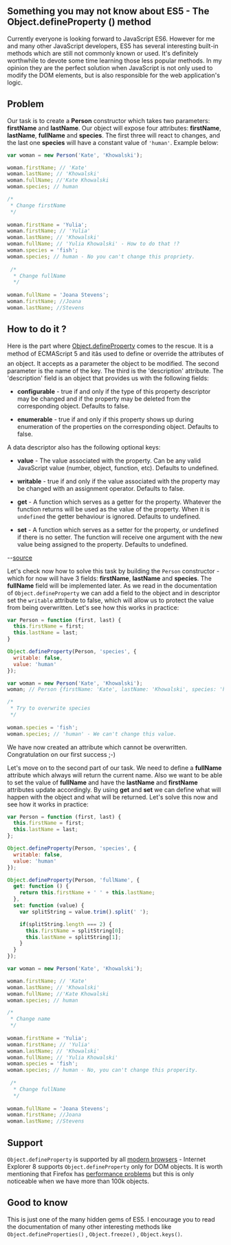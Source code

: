 ## Something you may not know about ES5 - The Object.defineProperty () method

Currently everyone is looking forward to JavaScript ES6. However for me and many other JavaScript developers, ES5 has several interesting built-in methods which are still not commonly known or used. It's definitely worthwhile to devote some time learning those less popular methods. In my opinion they are the perfect solution when JavaScript is not only used to modify the DOM elements, but is also responsible for the web application's logic.

## Problem 
Our task is to create a __Person__ constructor which takes two parameters:  __firstName__ and __lastName__. Our object will expose four attributes: __firstName__, __lastName__, __fullName__ and __species__. The first three will react to changes, and the last one  __species__ will have a constant value of `'human'`. Example below:

```JavaScript
var woman = new Person('Kate', 'Khowalski');

woman.firstName; // 'Kate'
woman.lastName; // 'Khowalski'
woman.fullName; //'Kate Khowalski
woman.species; // human

/*
 * Change firstName
 */
 
woman.firstName = 'Yulia';
woman.firstName; // 'Yulia'
woman.lastName; // 'Khowalski'
woman.fullName; // 'Yulia Khowalski' - How to do that !?
woman.species = 'fish';
woman.species; // human - No you can't change this propriety.
 
 /*
  * Change fullName
  */
  
woman.fullName = 'Joana Stevens';
woman.firstName; //Joana
woman.lastName; //Stevens
```

## How to do it ?

Here is the part where [Object.defineProperty](https://developer.mozilla.org/en/docs/Web/JavaScript/Reference/Global_Objects/Object/defineProperty) comes to the rescue. It is a method of ECMAScript 5 and itâs used to define or override the attributes of an object. 
It accepts as a parameter the object to be modified. The second parameter is the name of the key. The third is the 'description' attribute. The 'description' field is an object that provides us with the following fields:

- __configurable__ - true if and only if the type of this property descriptor may be changed and if the property may be deleted from the corresponding object.
Defaults to false.

- __enumerable__ - true if and only if this property shows up during enumeration of the properties on the corresponding object.
Defaults to false.

A data descriptor also has the following optional keys:

- __value__ - The value associated with the property. Can be any valid JavaScript value (number, object, function, etc).
Defaults to undefined.

- __writable__ - true if and only if the value associated with the property may be changed with an assignment operator.
Defaults to false.

- __get__ - A function which serves as a getter for the property. Whatever the function returns will be used as the value of the property. When it is `undefined` the getter behaviour is ignored.
Defaults to undefined.

- __set__ - A function which serves as a setter for the property, or undefined if there is no setter. The function will receive one argument with the new value being assigned to the property.
Defaults to undefined.

--[source](https://developer.mozilla.org/en/docs/Web/JavaScript/Reference/Global_Objects/Object/defineProperty)

Let's check now how to solve this task by building the `Person` constructor - which for now will have 3 fields: __firstName__, __lastName__ and __species__. The __fullName__ field will be implemented later. As we read in the documentation of `Object.defineProperty` we can add a field to the object and in descriptor set the `writable` attribute to false, which will allow us to protect the value from being overwritten. Let's see how this works in practice:

```JavaScript
var Person = function (first, last) {
  this.firstName = first;
  this.lastName = last;
}

Object.defineProperty(Person, 'species', {
  writable: false,
  value: 'human'
});

var woman = new Person('Kate', 'Khowalski');
woman; // Person {firstName: 'Kate', lastName: 'Khowalski', species: 'human'}

/*
 * Try to overwrite species
 */
 
woman.species = 'fish';
woman.species; // 'human' - We can't change this value.
```

We have now created an attribute which cannot be overwritten. Congratulation on our first success ;-)

Let's move on to the second part of our task. We need to define a __fullName__ attribute which always will return the current name.  Also we want to be able to set the value of __fullName__ and have the __lastName__ and __firstName__ attributes update accordingly. By using __get__ and __set__ we can define what will happen with the object and what will be returned. Let's solve this now and see how it works in practice:

```JavaScript
var Person = function (first, last) {
  this.firstName = first;
  this.lastName = last;
};

Object.defineProperty(Person, 'species', {
  writable: false,
  value: 'human'
});

Object.defineProperty(Person, 'fullName', {
  get: function () {
    return this.firstName + ' ' + this.lastName;
  },
  set: function (value) {
    var splitString = value.trim().split(' ');

    if(splitString.length === 2) {
      this.firstName = splitString[0];
      this.lastName = splitString[1];
    }
  }
});

var woman = new Person('Kate', 'Khowalski');

woman.firstName; // 'Kate'
woman.lastName; // 'Khowalski'
woman.fullName; //'Kate Khowalski
woman.species; // human

/*
 * Change name
 */
 
woman.firstName = 'Yulia';
woman.firstName; // 'Yulia'
woman.lastName; // 'Khowalski'
woman.fullName; // 'Yulia Khowalski'
woman.species = 'fish';
woman.species; // human - No, you can't change this properity.
 
 /*
  * Change fullName
  */
  
woman.fullName = 'Joana Stevens';
woman.firstName; //Joana
woman.lastName; //Stevens
```

## Support

`Object.defineProperty` is supported by all [modern browsers](http://kangax.github.io/compat-table/es5/#Object.defineProperty) - Internet Explorer 8 supports `Object.defineProperty` only for DOM objects. It is worth mentioning that Firefox has [performance problems](https://bugzilla.mozilla.org/show_bug.cgi?id=626021) but this is only noticeable when we have more than 100k objects.

## Good to know

This is just one of the many hidden gems of ES5. I encourage you to read the documentation of many other interesting methods like `Object.defineProperties()` , `Object.freeze()` , `Object.keys()`.
